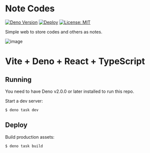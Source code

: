 # Note Codes
[![Deno Version](https://img.shields.io/badge/Deno-2.1.2-%2523000000.svg?style=plastic&logo=deno&logoColor=white&labelColor=black)](https://deno.land/)
[![Deploy](https://github.com/NexusOnePlus/Note-Codes/actions/workflows/deploy.yml/badge.svg?branch=main)](https://github.com/NexusOnePlus/Note-Codes/actions/workflows/deploy.yml)
[![License: MIT](https://img.shields.io/badge/License-MIT-yellow.svg)](https://opensource.org/licenses/MIT)


Simple web to store codes and others as notes.

![image](https://github.com/user-attachments/assets/468ddf1d-b990-434e-8200-dfceca73fe5a)



# Vite + Deno + React + TypeScript

## Running

You need to have Deno v2.0.0 or later installed to run this repo.

Start a dev server:

```
$ deno task dev
```

## Deploy

Build production assets:

```
$ deno task build
```
